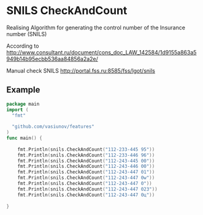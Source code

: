 SNILS CheckAndCount
================================

Realising Algorithm for generating the control number of the Insurance number (SNILS)

According to http://www.consultant.ru/document/cons_doc_LAW_142584/1d9155a863a5949b14b95ecbb536aa84856a2a2e/

Manual check SNILS http://portal.fss.ru:8585/fss/lgot/snils

## Example

```go
package main
import (
  "fmt"
  
  "github.com/vasiunov/features"
)
func main() {
       
	fmt.Println(snils.CheckAndCount("112-233-445 95"))
	fmt.Println(snils.CheckAndCount("112-233-446 96"))
	fmt.Println(snils.CheckAndCount("112-243-445 00"))
	fmt.Println(snils.CheckAndCount("112-243-446 00"))
	fmt.Println(snils.CheckAndCount("112-243-447 01"))
	fmt.Println(snils.CheckAndCount("112-243-447 0w"))
	fmt.Println(snils.CheckAndCount("112-243-447 0"))
	fmt.Println(snils.CheckAndCount("112-243-447 023"))
	fmt.Println(snils.CheckAndCount("112-243-447 0ц"))
	
}
```